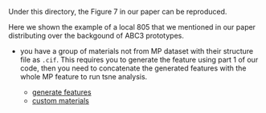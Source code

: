 Under this directory, the Figure 7 in our paper can be reproduced.

Here we shown the example of a local 805 that we mentioned in our paper distributing over the backgound of ABC3 prototypes. 

- you have a group of materials not from MP dataset with their structure file as `.cif`. This requires you to generate the feature using part 1 of our code, then you need to concatenate the generated features with the whole MP feature to run tsne analysis.
        
    - [generate features](https://github.com/usccolumbia/matglobalmapping/tree/main/generateNewFeatures)
    - [custom materials](https://github.com/usccolumbia/matglobalmapping/tree/main/localsubsetgraph/newmaterials)
